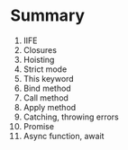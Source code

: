 # Summary
1. IIFE
2. Closures
3. Hoisting
4. Strict mode
5. This keyword
6. Bind method
7. Call method
8. Apply method
9. Catching, throwing errors
10. Promise
11. Async function, await
